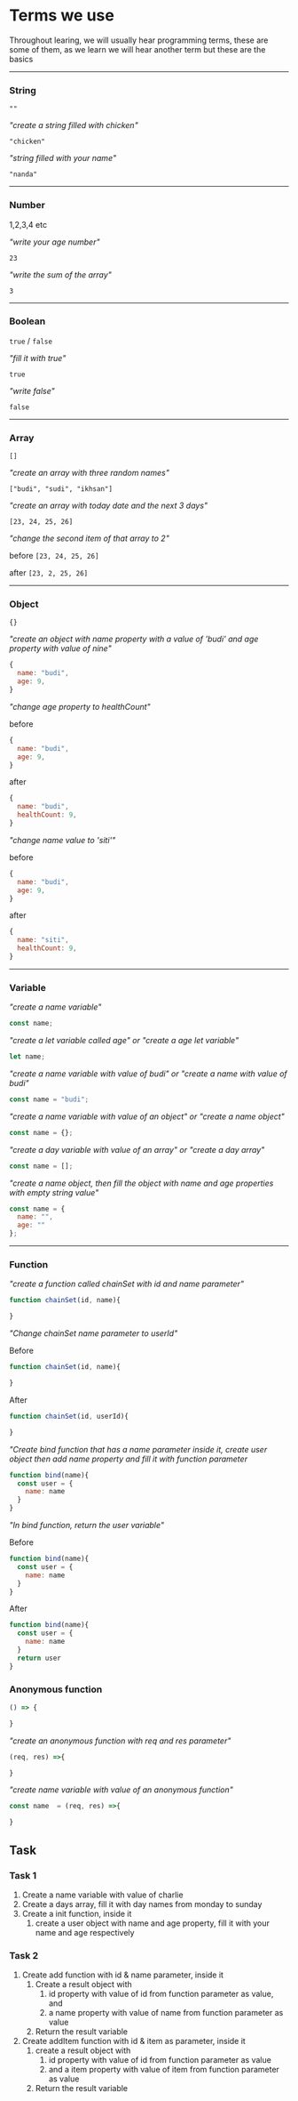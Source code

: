 # Terms we use
Throughout learing, we will usually hear programming terms, these are some of them, as we learn we will hear another term but these are the basics

----------
### String
`""`

_"create a string filled with chicken"_

`"chicken"`

_"string filled with your name"_

`"nanda"`

----------

### Number
1,2,3,4 etc

_"write your age number"_

`23`

_"write the sum of the array"_

`3`

----------

### Boolean
`true` / `false`

_"fill it with true"_

`true`

_"write false"_

`false`

----------

### Array
`[]`

_"create an array with three random names"_

`["budi", "sudi", "ikhsan"]`

_"create an array with today date and the next 3 days"_

`[23, 24, 25, 26]`

_"change the second item of that array to 2"_

before `[23, 24, 25, 26]`

after `[23, 2, 25, 26]`

----------

### Object
`{}`

_"create an object with name property with a value of 'budi'_
_and age property with value of nine"_

```javascript
{
  name: "budi",
  age: 9,
}
```

_"change age property to healthCount"_

before
```javascript
{
  name: "budi",
  age: 9,
}
```

after
```javascript
{
  name: "budi",
  healthCount: 9,
}
```

_"change name value to 'siti'"_

before
```javascript
{
  name: "budi",
  age: 9,
}
```

after
```javascript
{
  name: "siti",
  healthCount: 9,
}
```

----------

### Variable

_"create a name variable"_
```javascript
const name;
```

_"create a let variable called age"_
_or_
_"create a age let variable"_
```javascript
let name;
```

_"create a name variable with value of budi"_
_or_
_"create a name with value of budi"_
```javascript
const name = "budi";
```

_"create a name variable with value of an object"_
_or_
_"create a name object"_
```javascript
const name = {};
```

_"create a day variable with value of an array"_
_or_
_"create a day array"_
```javascript
const name = [];
```

_"create a name object,_
_then fill the object with name and age properties with empty string value"_
```javascript
const name = {
  name: "",
  age: ""
};
```

----------

### Function

_"create a function called chainSet_
_with id and name parameter"_

```javascript
function chainSet(id, name){

}
```

_"Change chainSet name parameter to userId"_

Before
```javascript
function chainSet(id, name){

}
```

After
```javascript
function chainSet(id, userId){

}
```

_"Create bind function that has a name parameter_
_inside it, create user object_
_then add name property and fill it with function parameter_
```javascript
function bind(name){
  const user = {
    name: name
  }
}
```

_"In bind function, return the user variable"_

Before
```javascript
function bind(name){
  const user = {
    name: name
  }
}
```
After
```javascript
function bind(name){
  const user = {
    name: name
  }
  return user
}
```

### Anonymous function
```javascript
() => {

}
```

_"create an anonymous function with req and res parameter"_
```javascript
(req, res) =>{

}
```

_"create name variable with value of an anonymous function"_
```javascript
const name  = (req, res) =>{

}
```

## Task
### Task 1
1. Create a name variable with value of charlie
2. Create a days array, fill it with day names from monday to sunday
3. Create a init function, inside it
   1. create a user object with name and age property, fill it with your name and age respectively

### Task 2
1. Create add function with id & name parameter, inside it
   1. Create a result object with
      1. id property with value of id from function parameter as value, and
      2. a name property with value of name from function parameter as value
   2. Return the result variable
2. Create addItem function with id & item as parameter, inside it
   1. create a result object with
      1. id property with value of id from function parameter as value
      2. and a item property with value of item from function parameter as value
   2. Return the result variable
